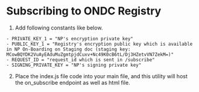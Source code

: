 # Subscribing to ONDC Registry

1. Add following constants like below.

```
- PRIVATE_KEY_1 = "NP's encryption private key"
- PUBLIC_KEY_1 = "Registry's encryption public key which is available in NP On-Boarding on Staging doc (staging key: MCowBQYDK2VuAyEAduMuZgmtpjdCuxv+Nc49K0cB6tL/Dj3HZetvVN7ZekM=)" 
- REQUEST_ID = "request_id which is sent in /subscribe"
- SIGNING_PRIVATE_KEY = "NP's signing private key"
```

2. Place the index.js file code into your main file, and this utility will host the on_subscribe endpoint as well as html file.
